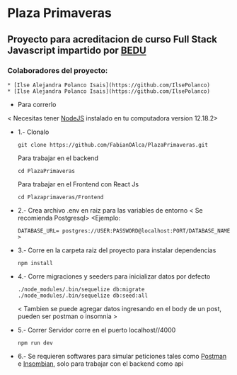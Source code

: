 # Plaza Primaveras

## Proyecto para acreditacion de curso Full Stack Javascript impartido por [BEDU](https://bedu.org/)

### Colaboradores del proyecto:
    * [Ilse Alejandra Polanco Isais](https://github.com/IlsePolanco)
    * [Ilse Alejandra Polanco Isais](https://github.com/IlsePolanco)

* Para correrlo 

< Necesitas tener [NodeJS](https://nodejs.org/en/download/) instalado en tu computadora version 12.18.2>

* 1.- Clonalo 
    ```
    git clone https://github.com/FabianOAlca/PlazaPrimaveras.git
    ```
    Para trabajar en el backend
    ```
    cd PlazaPrimaveras 
    ```
    Para trabajar en el Frontend con React Js
    ```
    cd Plazaprimaveras/Frontend
    ```
* 2.- Crea archivo .env en raiz para las variables de entorno
    < Se recomienda Postgresql>
    <Ejemplo: 
    ```
    DATABASE_URL= postgres://USER:PASSWORD@localhost:PORT/DATABASE_NAME >
    ```
* 3.- Corre en la carpeta raiz del proyecto para instalar dependencias
    ```
    npm install
    ```
* 4.- Corre migraciones y seeders para inicializar datos por defecto 
     ```
    ./node_modules/.bin/sequelize db:migrate
    ./node_modules/.bin/sequelize db:seed:all
    ```
    < Tambien se puede agregar datos ingresando en el body de un post, pueden ser postman o insomnia >

* 5.- Correr Servidor corre en el puerto localhost//4000
    ```
    npm run dev
    ```

* 6.- Se requieren softwares para simular peticiones tales como [Postman](https://www.postman.com/) e [Insombian](https://insomnia.rest/download/), solo para trabajar con el backend como api


